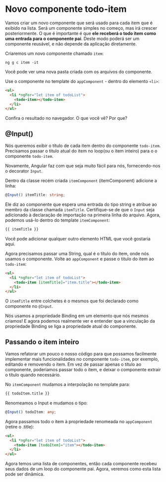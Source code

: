 # Novo componente todo-item

Vamos criar um novo componente que será usado para cada item que é exibido na lista. Será um componente simples no começo, mas irá crescer
posteriormente. O que é importante é que **ele receberá o todo item como uma entrada para o componente pai**. Deste modo poderá ser um componente reusável, e não depende da aplicação diretamente.

Criaremos um novo componente chamado `item`: 

```
ng g c item -it
```

Você pode ver uma nova pasta criada com os arquivos  do componente.

Use o componente  no template do `appComponent` - dentro do elemento `<li>`:

```html
<ul>
  <li *ngFor="let item of todoList">
    <todo-item></todo-item>
  </li>
</ul>
```

Confira o resultado no navegador. O que você vê? Por que?

## @Input()
Nós queremos exibir o título de cada item dentro do componente `todo-item`. Precisamos passar o titulo atual do item  no loop(ou o item inteiro) para o o componente `todo-item`. 

Novamente, Angular faz com que seja muito fácil para nós, fornecendo-nos o decorator `Input`.

Dentro da classe recém criada `itemComponent` (itemComponent) adicione a linha:
```ts
@Input() itemTitle: string;
```
Ele diz ao componente que espera uma entrada do tipo string e atribue ao membro da classe chamada `itemTitle`. Certifique-se  de que o `Input` seja adicionado à declaração de importação na primeira linha do arquivo. Agora, podemos usá-lo  dentro do template `itemComponent`:
```html
{{ itemTitle }}
```

Você pode adicionar qualquer outro elemento HTML que você gostaria aqui.

Agora precisamos passar uma String, qual é o título do item, onde nós usamos o componente. Volte ao `appComponent` e passe o titulo do item ao `todo-item`:
```html
<ul>
  <li *ngFor="let item of todoList">
    <todo-item [itemTitle]="item.title"></todo-item>
  </li>
</ul>
```

O `itemTitle` entre colchetes é o mesmos que foi declarado como componente no `@Input`.

Nós usamos a propriedade Binding em um elemento que nós mesmos criamos! E agora podemos realmente ver e entender que a vinculação da propriedade Binding se liga a propriedade atual do componente.

## Passando o item inteiro
Vamos refatorar um pouco o nosso código para que possamos facilmente implementar mais funcionalidades no componente `todo-item`, por exemplo, editando e removendo o item. Em vez de passar apenas o título ao componente, poderiamos passar todo o item, e deixar o componente extrair o título quando necessário.

No `itemComponent` mudamos a interpolação no template para:
```html
{{ todoItem.title }}
```
Renomeamos o Input e mudamos o tipo:
```ts
@Input() todoItem: any;
```

Agora passamos todo o item à propriedade renomeada no `appComponent` (retire o .title):
```html
<ul>
  <li *ngFor="let item of todoList">
    <todo-item [todoItem]="item"></todo-item>
  </li>
</ul>
```

Agora temos uma lista de componentes, então cada componente recebeu seus dados de um loop do componente pai. Agora, veremos  como esta lista pode ser dinâmica.
